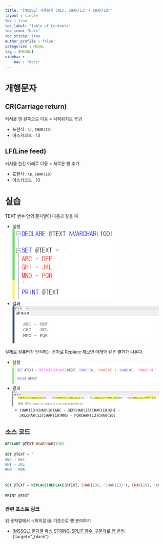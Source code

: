 ```yaml
---
title: "[MSSQL] 개행문자 CRLF, CHAR(13) + CHAR(10)"
layout : single
toc : true
toc_label: "Table of Contents"
toc_icon: "bars"
toc_sticky: true
author_profile : false
categories : MSSQL
tag : [MSSQL]
sidebar :
    nav : "docs"
---
```


# 개행문자
## CR(Carriage return)
커서를 맨 왼쪽으로 이동 = 시작위치로 복귀
- 표현식 : `\r`, `CHAR(13)`
- 아스키코드 : 13

## LF(Line feed)
커서를 한칸 아래로 이동 = 새로운 행 추가
- 표현식 : `\n`, `CHAR(10)`
- 아스키코드 : 10

# 실습
TEXT 변수 안의 문자열이 다음과 같을 때 
- 실행  
![images](/images/2022-11-18-mssql-crlf/crlf1.png)
- 결과  
![images](/images/2022-11-18-mssql-crlf/crlf3.png)

실제로 컴퓨터가 인식하는 문자로 Replace 해보면 아래와 같은 결과가 나온다.
- 실행  
![images](/images/2022-11-18-mssql-crlf/crlf4.png)
- 결과  
![images](/images/2022-11-18-mssql-crlf/crlf2.png)
  - `CHAR(13)CHAR(10)ABC - DEFCHAR(13)CHAR(10)GHI - JKLCHAR(13)CHAR(10)MNO - PQRCHAR(13)CHAR(10)`

## 소스 코드
```sql
DECLARE @TEXT NVARCHAR(100)

SET @TEXT = '
ABC - DEF
GHI - JKL
MNO - PQR
'

SET @TEXT = REPLACE(REPLACE(@TEXT, CHAR(13), 'CHAR(13)'), CHAR(10), 'CHAR(10)')

PRINT @TEXT
```

### 관련 포스트 링크
위 문자열에서 -(하이픈)을 기준으로 행 분리하기
- [[MSSQL] 문자열 파싱 STRING_SPLIT 함수, 구분자로 행 분리](/mssql/mssql-string_split){:target="_blank"}